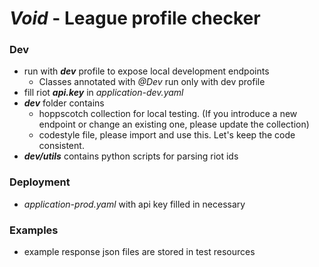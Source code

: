 # _Void_ - League profile checker

### Dev
- run with **_dev_** profile to expose local development endpoints
  - Classes annotated with _@Dev_ run only with dev profile
- fill riot _**api.key**_ in _application-dev.yaml_
- _**dev**_ folder contains
  - hoppscotch collection for local testing. (If you introduce a new endpoint or change an existing one, please update the collection)
  - codestyle file, please import and use this. Let's keep the code consistent.
- _**dev/utils**_ contains python scripts for parsing riot ids

### Deployment
- _application-prod.yaml_ with api key filled in necessary


### Examples
- example response json files are stored in test resources
